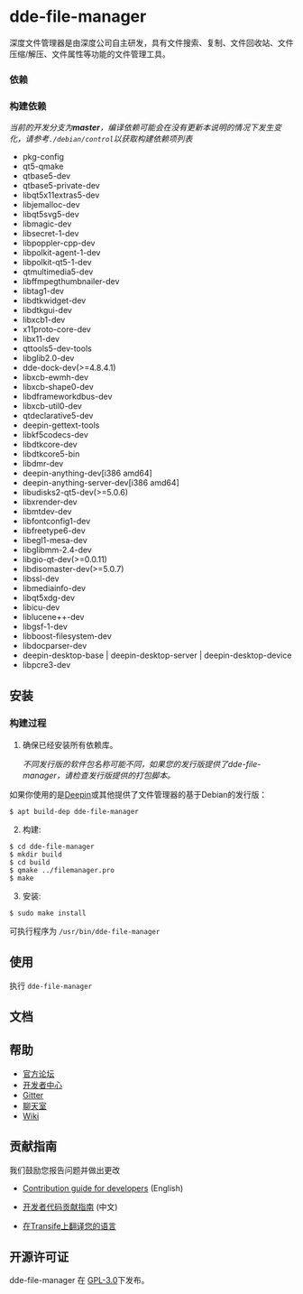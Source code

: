 # dde-file-manager

深度文件管理器是由深度公司自主研发，具有文件搜索、复制、文件回收站、文件压缩/解压、文件属性等功能的文件管理工具。

### 依赖

### 构建依赖

_当前的开发分支为**master**，编译依赖可能会在没有更新本说明的情况下发生变化，请参考`./debian/control`以获取构建依赖项列表_

  * pkg-config
* qt5-qmake
* qtbase5-dev
* qtbase5-private-dev
* libqt5x11extras5-dev
* libjemalloc-dev
* libqt5svg5-dev
* libmagic-dev
* libsecret-1-dev
* libpoppler-cpp-dev
* libpolkit-agent-1-dev
* libpolkit-qt5-1-dev
* qtmultimedia5-dev
* libffmpegthumbnailer-dev
* libtag1-dev
* libdtkwidget-dev
* libdtkgui-dev
* libxcb1-dev
* x11proto-core-dev
* libx11-dev
* qttools5-dev-tools
* libglib2.0-dev
* dde-dock-dev(>=4.8.4.1)
* libxcb-ewmh-dev
* libxcb-shape0-dev
* libdframeworkdbus-dev
* libxcb-util0-dev
* qtdeclarative5-dev
* deepin-gettext-tools
* libkf5codecs-dev
* libdtkcore-dev
* libdtkcore5-bin
* libdmr-dev
* deepin-anything-dev[i386 amd64]
* deepin-anything-server-dev[i386 amd64]
* libudisks2-qt5-dev(>=5.0.6)
* libxrender-dev
* libmtdev-dev
* libfontconfig1-dev
* libfreetype6-dev
* libegl1-mesa-dev
* libglibmm-2.4-dev
* libgio-qt-dev(>=0.0.11)
* libdisomaster-dev(>=5.0.7)
* libssl-dev
* libmediainfo-dev
* libqt5xdg-dev
* libicu-dev
* liblucene++-dev
* libgsf-1-dev
* libboost-filesystem-dev
* libdocparser-dev
* deepin-desktop-base | deepin-desktop-server | deepin-desktop-device
* libpcre3-dev

## 安装

### 构建过程

1. 确保已经安装所有依赖库。

   _不同发行版的软件包名称可能不同，如果您的发行版提供了dde-file-manager，请检查发行版提供的打包脚本。_

如果你使用的是[Deepin](https://distrowatch.com/table.php?distribution=deepin)或其他提供了文件管理器的基于Debian的发行版：

``` shell
$ apt build-dep dde-file-manager
```

2. 构建:
```
$ cd dde-file-manager
$ mkdir build
$ cd build
$ qmake ../filemanager.pro
$ make
```

3. 安装:
```
$ sudo make install
```

可执行程序为 `/usr/bin/dde-file-manager`

## 使用

执行 `dde-file-manager`

## 文档

## 帮助

- [官方论坛](https://bbs.deepin.org/) 
- [开发者中心](https://github.com/linuxdeepin/developer-center) 
- [Gitter](https://gitter.im/orgs/linuxdeepin/rooms)
- [聊天室](https://webchat.freenode.net/?channels=deepin)
- [Wiki](https://wiki.deepin.org/)

## 贡献指南

我们鼓励您报告问题并做出更改

- [Contribution guide for developers](https://github.com/linuxdeepin/developer-center/wiki/Contribution-Guidelines-for-Developers-en) (English)

- [开发者代码贡献指南](https://github.com/linuxdeepin/developer-center/wiki/Contribution-Guidelines-for-Developers) (中文)
- [在Transife上翻译您的语言](https://www.transifex.com/linuxdeepin/deepin-file-manager/)

## 开源许可证

dde-file-manager 在 [GPL-3.0](LICENSE)下发布。
